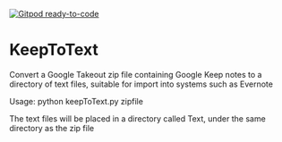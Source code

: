 [![Gitpod ready-to-code](https://img.shields.io/badge/Gitpod-ready--to--code-blue?logo=gitpod)](https://gitpod.io/#https://github.com/dan-and/KeepToText)

# KeepToText

Convert a Google Takeout zip file containing Google Keep notes to a
directory of text files, suitable for import into systems such as Evernote

Usage:
  python keepToText.py zipfile

The text files will be placed in a directory called Text, under the same
directory as the zip file
